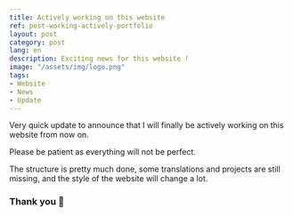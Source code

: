 ```yaml
---
title: Actively working on this website
ref: post-working-actively-portfolio
layout: post
category: post
lang: en
description: Exciting news for this website !
image: "/assets/img/logo.png"
tags:
- Website
- News
- Update
---
```


Very quick update to announce that I will finally be actively working on this website from now on.

Please be patient as everything will not be perfect.

The structure is pretty much done, some translations and projects are still missing, and the style of the website will change a lot.

### Thank you 👋
